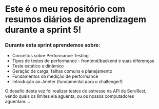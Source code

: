 # Este é o meu repositório com resumos diários de aprendizagem durante a sprint 5!


### Durante esta sprint aprendemos sobre:

- Conceitos sobre Performance Testing
- Tipos de testes de performance - frontend/backend e suas diferenças
- Teste estático e dinâmico
- Geração de carga, falhas comuns e planejamento
- Fundamentos  da medição de performance
- Introdução ao Jmeter (fundamental para o challenger!)


O desafio desta vez foi realizar testes de estresse na API da ServRest, vendo quais  os limites ela aguenta, ou os nossos computadores aguentam....